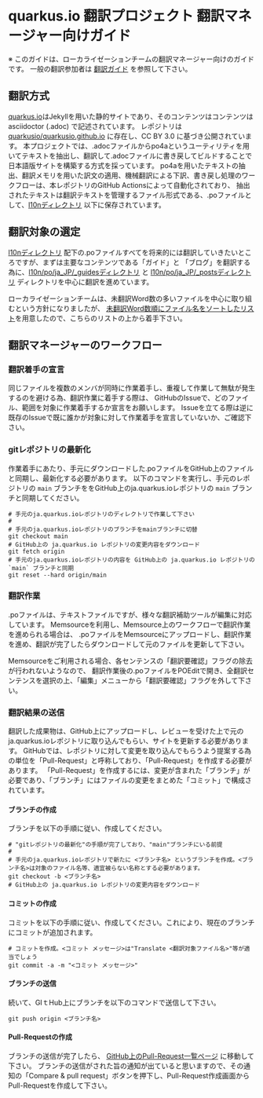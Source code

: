# quarkus.io 翻訳プロジェクト 翻訳マネージャー向けガイド

※ このガイドは、ローカライゼーションチームの翻訳マネージャー向けのガイドです。 一般の翻訳参加者は [翻訳ガイド](../../translation-guide.ja.md) を参照して下さい。

## 翻訳方式

[quarkus.io](https://quarkus.io)はJekyllを用いた静的サイトであり、そのコンテンツはコンテンツは asciidoctor (.adoc) で記述されています。
レポジトリは [quarkusio/quarkusio.github.io](https://github.com/quarkusio/quarkusio.github.io ) に存在し、CC BY 3.0 に基づき公開されています。
本プロジェクトでは、.adocファイルからpo4aというユーティリティを用いてテキストを抽出し、翻訳して.adocファイルに書き戻してビルドすることで日本語版サイトを構築する方式を採っています。
po4aを用いたテキストの抽出、翻訳メモリを用いた訳文の適用、機械翻訳による下訳、書き戻し処理のワークフローは、本レポジトリのGitHub Actionsによって自動化されており、
抽出されたテキストは翻訳テキストを管理するファイル形式である、.poファイルとして、[l10nディレクトリ](../../l10n) 以下に保存されています。

## 翻訳対象の選定

[l10nディレクトリ](../../l10n) 配下の.poファイルすべてを将来的には翻訳していきたいところですが、まずは主要なコンテンツである「ガイド」と
「ブログ」を翻訳する為に、[l10n/po/ja_JP/_guidesディレクトリ](../../l10n/po/ja_JP/_guides) と
[l10n/po/ja_JP/_postsディレクトリ](../../l10n/po/ja_JP/_posts) ディレクトリを中心に翻訳を進めています。

ローカライゼーションチームは、未翻訳Word数の多いファイルを中心に取り組むという方針になりましたが、
[未翻訳Word数順にファイル名をソートしたリスト](../../l10n/stats/translation-sorted-by-fuzzy-words.csv)を用意したので、こちらのリストの上から着手下さい。

## 翻訳マネージャーのワークフロー

### 翻訳着手の宣言

同じファイルを複数のメンバが同時に作業着手し、重複して作業して無駄が発生するのを避ける為、翻訳作業に着手する際は、
GitHubのIssueで、どのファイル、範囲を対象に作業着手するか宣言をお願いします。
Issueを立てる際は逆に既存のIssueで既に誰かが対象に対して作業着手を宣言していないか、ご確認下さい。

### gitレポジトリの最新化

作業着手にあたり、手元にダウンロードした.poファイルをGitHub上のファイルと同期し、最新化する必要があります。
以下のコマンドを実行し、手元のレポジトリの `main` ブランチををGitHub上のja.quarkus.ioレポジトリの `main` ブランチと同期してください。

```
# 手元のja.quarkus.ioレポジトリのディレクトリで作業して下さい
#
# 手元のja.quarkus.ioレポジトリのブランチをmainブランチに切替
git checkout main
# GitHub上の ja.quarkus.io レポジトリの変更内容をダウンロード
git fetch origin
# 手元のja.quarkus.ioレポジトリの内容を GitHub上の ja.quarkus.io レポジトリの `main` ブランチと同期
git reset --hard origin/main
```

### 翻訳作業

.poファイルは、テキストファイルですが、様々な翻訳補助ツールが編集に対応しています。
Memsourceを利用し、Memsource上のワークフローで翻訳作業を進められる場合は、
.poファイルをMemsourceにアップロードし、翻訳作業を進め、翻訳が完了したらダウンロードして元のファイルを更新して下さい。

Memsourceをご利用される場合、各センテンスの「翻訳要確認」フラグの除去が行われないようなので、
翻訳作業後の.poファイルをPOEditで開き、全翻訳センテンスを選択の上、「編集」メニューから「翻訳要確認」フラグを外して下さい。

### 翻訳結果の送信

翻訳した成果物は、GitHub上にアップロードし、レビューを受けた上で元のja.quarkus.ioレポジトリに取り込んでもらい、サイトを更新する必要があります。
GitHubでは、レポジトリに対して変更を取り込んでもらうよう提案する為の単位を「Pull-Request」と呼称しており、「Pull-Request」を作成する必要があります。
「Pull-Request」を作成するには、変更が含まれた「ブランチ」が必要であり、「ブランチ」にはファイルの変更をまとめた「コミット」で構成されています。

#### ブランチの作成

ブランチを以下の手順に従い、作成してください。

```
# "gitレポジトリの最新化"の手順が完了しており、"main"ブランチにいる前提
#
# 手元のja.quarkus.ioレポジトリで新たに <ブランチ名> というブランチを作成。<ブランチ名>は対象のファイル名等、適宜被らない名称とする必要があります。
git checkout -b <ブランチ名>
# GitHub上の ja.quarkus.io レポジトリの変更内容をダウンロード
```

#### コミットの作成

コミットを以下の手順に従い、作成してください。これにより、現在のブランチにコミットが追加されます。

```
# コミットを作成。<コミット メッセージ>は"Translate <翻訳対象ファイル名>"等が適当でしょう
git commit -a -m "<コミット メッセージ>"  
```

#### ブランチの送信

続いて、GIｔHub上にブランチを以下のコマンドで送信して下さい。

```
git push origin <ブランチ名>
```

#### Pull-Requestの作成

ブランチの送信が完了したら、 [GitHub上のPull-Request一覧ページ](https://github.com/quarkusio/ja.quarkus.io/pulls) に移動して下さい。
ブランチの送信がされた旨の通知が出ていると思いますので、その通知の「Compare & pull request」ボタンを押下し、Pull-Request作成画面から
Pull-Requestを作成して下さい。



